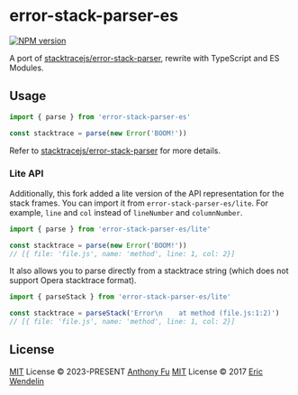 # error-stack-parser-es

[![NPM version](https://img.shields.io/npm/v/error-stack-parser-es?color=a1b858&label=)](https://www.npmjs.com/package/error-stack-parser-es)

A port of [stacktracejs/error-stack-parser](https://github.com/stacktracejs/error-stack-parser), rewrite with TypeScript and ES Modules.

## Usage

```ts
import { parse } from 'error-stack-parser-es'

const stacktrace = parse(new Error('BOOM!'))
```

Refer to [stacktracejs/error-stack-parser](https://github.com/stacktracejs/error-stack-parser) for more details.

### Lite API

Additionally, this fork added a lite version of the API representation for the stack frames. You can import it from `error-stack-parser-es/lite`. For example, `line` and `col` instead of `lineNumber` and `columnNumber`.

```ts
import { parse } from 'error-stack-parser-es/lite'

const stacktrace = parse(new Error('BOOM!'))
// [{ file: 'file.js', name: 'method', line: 1, col: 2}]
```

It also allows you to parse directly from a stacktrace string (which does not support Opera stacktrace format).

```ts
import { parseStack } from 'error-stack-parser-es/lite'

const stacktrace = parseStack('Error\n    at method (file.js:1:2)')
// [{ file: 'file.js', name: 'method', line: 1, col: 2}]
```

## License

[MIT](LICENSE) License © 2023-PRESENT [Anthony Fu](https://github.com/antfu)
[MIT](LICENSE) License © 2017 [Eric Wendelin](https://github.com/eriwen)
